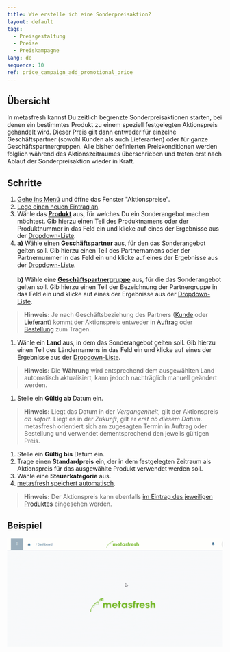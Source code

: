 ```yaml
---
title: Wie erstelle ich eine Sonderpreisaktion?
layout: default
tags:
  - Preisgestaltung
  - Preise
  - Preiskampagne
lang: de
sequence: 10
ref: price_campaign_add_promotional_price
---
```


## Übersicht
In metasfresh kannst Du zeitlich begrenzte Sonderpreisaktionen starten, bei denen ein bestimmtes Produkt zu einem speziell festgelegten Aktionspreis gehandelt wird. Dieser Preis gilt dann entweder für einzelne Geschäftspartner (sowohl Kunden als auch Lieferanten) oder für ganze Geschäftspartnergruppen. Alle bisher definierten Preiskonditionen werden folglich während des Aktionszeitraumes überschrieben und treten erst nach Ablauf der Sonderpreisaktion wieder in Kraft.

## Schritte
1. [Gehe ins Menü](Menu) und öffne das Fenster "Aktionspreise".
1. [Lege einen neuen Eintrag an](Neuer_Datensatz_Fenster_Webui).
1. Wähle das [**Produkt**](NeuesProdukt) aus, für welches Du ein Sonderangebot machen möchtest. Gib hierzu einen Teil des Produktnamens oder der Produktnummer in das Feld ein und klicke auf eines der Ergebnisse aus der [Dropdown-Liste](Keyboard_Shortcuts_Liste).
1. **a)** Wähle einen [**Geschäftspartner**](Neuer_Geschaeftspartner) aus, für den das Sonderangebot gelten soll. Gib hierzu einen Teil des Partnernamens oder der Partnernummer in das Feld ein und klicke auf eines der Ergebnisse aus der [Dropdown-Liste](Keyboard_Shortcuts_Liste).<br><br>
**b)** Wähle eine [**Geschäftspartnergruppe**](Neue_Geschaeftspartnergruppe) aus, für die das Sonderangebot gelten soll. Gib hierzu einen Teil der Bezeichnung der Partnergruppe in das Feld ein und klicke auf eines der Ergebnisse aus der [Dropdown-Liste](Keyboard_Shortcuts_Liste).
 >**Hinweis:** Je nach Geschäftsbeziehung des Partners ([Kunde](Neuer_Geschaeftspartner_Kunde) oder [Lieferant](Neuer_Geschaeftspartner_Lieferant)) kommt der Aktionspreis entweder in [Auftrag](Auftrag_erfassen) oder [Bestellung](Bestellung_erfassen) zum Tragen.

1. Wähle ein **Land** aus, in dem das Sonderangebot gelten soll. Gib hierzu einen Teil des Ländernamens in das Feld ein und klicke auf eines der Ergebnisse aus der [Dropdown-Liste](Keyboard_Shortcuts_Liste).
 >**Hinweis:** Die **Währung** wird entsprechend dem ausgewählten Land automatisch aktualisiert, kann jedoch nachträglich manuell geändert werden.

1. Stelle ein **Gültig ab** Datum ein.
 >**Hinweis:** Liegt das Datum in der *Vergangenheit*, gilt der Aktionspreis *ab sofort*. Liegt es in der *Zukunft*, gilt er *erst ab diesem Datum*. metasfresh orientiert sich am zugesagten Termin in Auftrag oder Bestellung und verwendet dementsprechend den jeweils gültigen Preis.

1. Stelle ein **Gültig bis** Datum ein.
1. Trage einen **Standardpreis** ein, der in dem festgelegten Zeitraum als Aktionspreis für das ausgewählte Produkt verwendet werden soll.
1. Wähle eine **Steuerkategorie** aus.
1. [metasfresh speichert automatisch](Speicheranzeige).
 >**Hinweis:** Der Aktionspreis kann ebenfalls [im Eintrag des jeweiligen Produktes](Produkt_Sonderpreis) eingesehen werden.

## Beispiel
![](assets/Preiskampagne_Aktionspreis_anlegen.gif)
